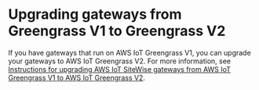 # Upgrading gateways from Greengrass V1 to Greengrass V2<a name="migrate-ggv1-ggv2"></a>

If you have gateways that run on AWS IoT Greengrass V1, you can upgrade your gateways to AWS IoT Greengrass V2\. For more information, see [Instructions for upgrading AWS IoT SiteWise gateways from AWS IoT Greengrass V1 to AWS IoT Greengrass V2](https://aws-iot-sitewise.s3.amazonaws.com/docs/Instructions++for+upgrading+AWS+IoT+SiteWise+Gateway+from+AWS+IoT+Greengrass+V1+to+V2_.pdf?mkt_tok=MTEyLVRaTS03NjYAAAF-kr1XBxW1ZnlIluJGdU6cRKJzMxwK6E4uBMUAeFW5WWXxItU9oDXPe9-Z_zbiQGNIgn8LRDEitzO5w_PJ6LIlo_y9Ynmyg52JKszcNjdtbvNzyFmP)\.